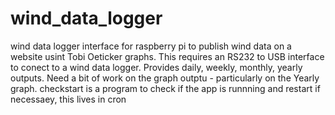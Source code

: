 # wind_data_logger
wind data logger interface for raspberry pi to publish wind data on a website usint Tobi Oeticker graphs.
This requires an RS232 to USB interface to conect to a wind data logger.
Provides daily, weekly, monthly, yearly outputs.
Need a bit of work on the graph outptu - particularly on the Yearly graph.
checkstart is a program to check if the app is runnning and restart if necessaey, this lives in cron

